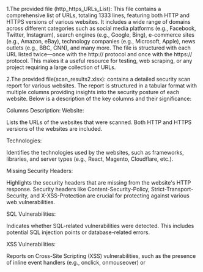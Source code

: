 1.The provided file (http_https_URLs_List): This file contains a comprehensive list of URLs, totaling 1333 lines, featuring both HTTP and HTTPS versions of various websites. It includes a wide range of domains across different categories such as social media platforms (e.g., Facebook, Twitter, Instagram), search engines (e.g., Google, Bing), e-commerce sites (e.g., Amazon, eBay), technology companies (e.g., Microsoft, Apple), news outlets (e.g., BBC, CNN), and many more. The file is structured with each URL listed twice—once with the http:// protocol and once with the https:// protocol. This makes it a useful resource for testing, web scraping, or any project requiring a large collection of URLs.

2.The provided file(scan_results2.xlsx):
 contains a detailed security scan report for various websites. The report is structured in a tabular format with multiple columns providing insights into the security posture of each website. Below is a description of the key columns and their significance:

Columns Description:
Website:

Lists the URLs of the websites that were scanned. Both HTTP and HTTPS versions of the websites are included.

Technologies:

Identifies the technologies used by the websites, such as frameworks, libraries, and server types (e.g., React, Magento, Cloudflare, etc.).

Missing Security Headers:

Highlights the security headers that are missing from the website's HTTP response. Security headers like Content-Security-Policy, Strict-Transport-Security, and X-XSS-Protection are crucial for protecting against various web vulnerabilities.

SQL Vulnerabilities:

Indicates whether SQL-related vulnerabilities were detected. This includes potential SQL injection points or database-related errors.

XSS Vulnerabilities:

Reports on Cross-Site Scripting (XSS) vulnerabilities, such as the presence of inline event handlers (e.g., onclick, onmouseover) or <script> tags with content inside, which could be exploited.

Insecure Cookies:

Lists cookies that are insecure due to missing attributes like HttpOnly, Secure, SameSite, or Max-Age/Expires. Insecure cookies can be exploited in attacks like session hijacking.

JavaScript Variables:

Enumerates JavaScript variables found on the website. These variables could be potential targets for exploitation if not properly secured.

JavaScript Functions:

Lists JavaScript functions detected on the website. Similar to variables, these functions could be exploited if they contain vulnerabilities.

SSL/TLS Information:

Provides details about the SSL/TLS configuration of the website, including the issuer, subject, protocol version, cipher name, cipher bits, and certificate validity dates. This information is crucial for assessing the strength of the website's encryption.
